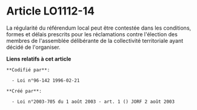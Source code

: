 # Article LO1112-14

La régularité du référendum local peut être contestée dans les conditions, formes et délais prescrits pour les réclamations
contre l'élection des membres de l'assemblée délibérante de la collectivité territoriale ayant décidé de l'organiser.

**Liens relatifs à cet article**

	**Codifié par**:

	  - Loi n°96-142 1996-02-21

	**Créé par**:

	  - Loi n°2003-705 du 1 août 2003 - art. 1 () JORF 2 août 2003
